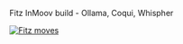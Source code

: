 Fitz InMoov build - Ollama, Coqui, Whispher

[![Fitz moves](https://img.youtube.com/vi/EcyqewjctKE/0.jpg)](https://www.youtube.com/watch?v=EcyqewjctKE)

